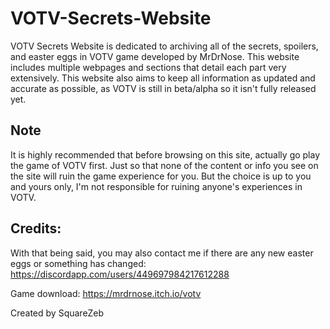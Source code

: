 # VOTV-Secrets-Website
VOTV Secrets Website is dedicated to archiving all of the secrets, spoilers, and easter eggs in VOTV game developed by MrDrNose. This website includes multiple webpages and sections that detail each part very extensively. This website also aims to keep all information as updated and accurate as possible, as VOTV is still in beta/alpha so it isn't fully released yet.

## Note
It is highly recommended that before browsing on this site, actually go play the game of VOTV first. Just so that none of the content or info you see on the site will ruin the game experience for you. But the choice is up to you and yours only, I'm not responsible for ruining anyone's experiences in VOTV.

## Credits:
With that being said, you may also contact me if there are any new easter eggs or something has changed: https://discordapp.com/users/449697984217612288

Game download: https://mrdrnose.itch.io/votv

Created by SquareZeb
